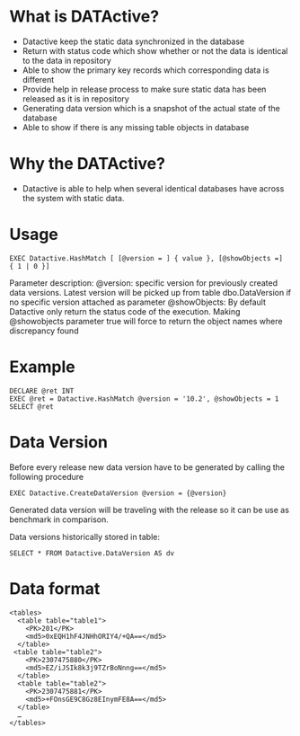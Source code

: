 # What is DATActive?
* Datactive keep the static data synchronized in the database
* Return with status code which show whether or not the data is identical to the data in repository
* Able to show the primary key records which corresponding data is different
* Provide help in release process to make sure static data has been released as it is in repository
* Generating data version which is a snapshot of the actual state of the database
* Able to show if there is any missing table objects in database

# Why the DATActive?
* Datactive is able to help when several identical databases have across the system with static data.  

# Usage
```
EXEC Datactive.HashMatch [ [@version = ] { value }, [@showObjects =]  { 1 | 0 }]
```

Parameter description:
@version: specific version for previously created data versions. Latest version will be picked up from table dbo.DataVersion if no specific version attached as parameter
@showObjects: By default Datactive only return the status code of the execution. Making @showobjects parameter true will force to return the object names where discrepancy found

# Example
``` 
DECLARE @ret INT
EXEC @ret = Datactive.HashMatch @version = '10.2', @showObjects = 1
SELECT @ret
```

# Data Version
Before every release new data version have to be generated by calling the following procedure

```
EXEC Datactive.CreateDataVersion @version = {@version}
```
Generated data version will be traveling with the release so it can be use as benchmark in comparison.
 
Data versions historically stored in table:

```
SELECT * FROM Datactive.DataVersion AS dv 
```

# Data format
``` 
<tables>
  <table table="table1">
    <PK>201</PK>
    <md5>0xEQH1hF4JNHhORIY4/+QA==</md5>
  </table>
 <table table="table2">
    <PK>2307475880</PK>
    <md5>EZ/iJSIk8k3j9TZrBoNnng==</md5>
  </table>
  <table table="table2">
    <PK>2307475881</PK>
    <md5>+FOnsGE9C8Gz8EInymFE8A==</md5>
  </table>
  …
</tables>
```
